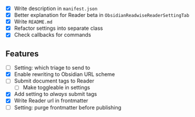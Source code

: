 - [x] Write description in `manifest.json`
- [x] Better explanation for Reader beta in `ObsidianReadwiseReaderSettingTab`
- [x] Write `README.md`
- [x] Refactor settings into separate class
- [x] Check callbacks for commands

## Features

- [ ] Setting: which triage to send to
- [x] Enable rewriting to Obsidian URL scheme
- [ ] Submit document tags to Reader
    - [ ] Make toggleable in settings
- [x] Add setting to *always* submit tags
- [x] Write Reader url in frontmatter
- [ ] Setting: purge frontmatter before publishing
